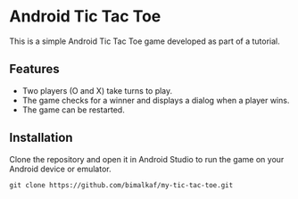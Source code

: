 # Android Tic Tac Toe

This is a simple Android Tic Tac Toe game developed as part of a tutorial.

## Features

- Two players (O and X) take turns to play.
- The game checks for a winner and displays a dialog when a player wins.
- The game can be restarted.

## Installation

Clone the repository and open it in Android Studio to run the game on your Android device or emulator.

```shell
git clone https://github.com/bimalkaf/my-tic-tac-toe.git

